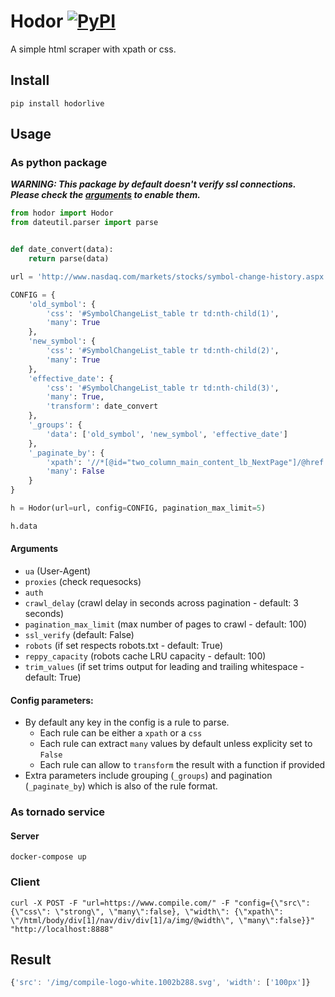 

# Hodor [![PyPI](https://img.shields.io/pypi/v/hodorlive.svg?maxAge=2592000?style=plastic)](https://pypi.python.org/pypi/hodorlive/)

A simple html scraper with xpath or css.

## Install

```pip install hodorlive```

## Usage

### As python package

***WARNING: This package by default doesn't verify ssl connections. Please check the [arguments](#arguments) to enable them.***


```python
from hodor import Hodor
from dateutil.parser import parse


def date_convert(data):
    return parse(data)

url = 'http://www.nasdaq.com/markets/stocks/symbol-change-history.aspx'

CONFIG = {
    'old_symbol': {
        'css': '#SymbolChangeList_table tr td:nth-child(1)',
        'many': True
    },
    'new_symbol': {
        'css': '#SymbolChangeList_table tr td:nth-child(2)',
        'many': True
    },
    'effective_date': {
        'css': '#SymbolChangeList_table tr td:nth-child(3)',
        'many': True,
        'transform': date_convert
    },
    '_groups': {
        'data': ['old_symbol', 'new_symbol', 'effective_date']
    },
    '_paginate_by': {
        'xpath': '//*[@id="two_column_main_content_lb_NextPage"]/@href',
        'many': False
    }
}

h = Hodor(url=url, config=CONFIG, pagination_max_limit=5)

h.data
```

#### Arguments

- ```ua``` (User-Agent)
- ```proxies``` (check requesocks)
- ```auth```
- ```crawl_delay``` (crawl delay in seconds across pagination - default: 3 seconds)
- ```pagination_max_limit``` (max number of pages to crawl - default: 100)
- ```ssl_verify``` (default: False)
- ```robots``` (if set respects robots.txt - default: True)
- ```reppy_capacity``` (robots cache LRU capacity - default: 100)
- ```trim_values``` (if set trims output for leading and trailing whitespace - default: True)


#### Config parameters:
- By default any key in the config is a rule to parse.
    - Each rule can be either a ```xpath``` or a ```css```
    - Each rule can extract ```many``` values by default unless explicity set to ```False```
    - Each rule can allow to ```transform``` the result with a function if provided
- Extra parameters include grouping (```_groups```) and pagination (```_paginate_by```) which is also of the rule format.



### As tornado service

#### Server
```shell
docker-compose up
```

### Client
```shell
curl -X POST -F "url=https://www.compile.com/" -F "config={\"src\": {\"css\": \"strong\", \"many\":false}, \"width\": {\"xpath\": \"/html/body/div[1]/nav/div/div[1]/a/img/@width\", \"many\":false}}" "http://localhost:8888"
```


## Result
```javascript
{'src': '/img/compile-logo-white.1002b288.svg', 'width': ['100px']}
```

